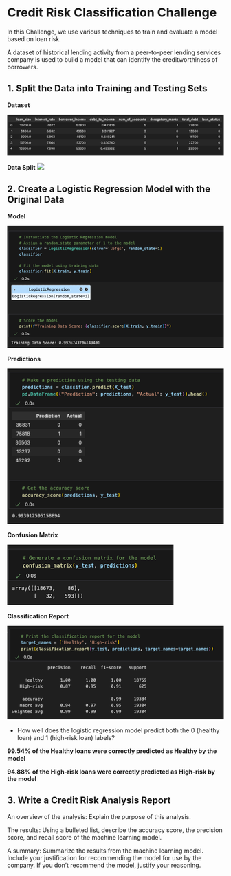 # Credit Risk Classification Challenge

In this Challenge, we use various techniques to train and evaluate a model based on loan risk.

A dataset of historical lending activity from a peer-to-peer lending services company is used to build a model that can identify the creditworthiness of borrowers.


## 1. Split the Data into Training and Testing Sets

**Dataset**

![](Pics/Dataset.png)


**Data Split**
![](Pics/Splitdata.png.png)


## 2. Create a Logistic Regression Model with the Original Data

**Model**

![](Pics/Model.png)

**Predictions**

![](Pics/Predictions.png)

**Confusion Matrix**

![](Pics/Confusion.png)


**Classification Report**

![](Pics/Classification.png)

- How well does the logistic regression model predict both the 0 (healthy loan) and 1 (high-risk loan) labels?

**99.54% of the Healthy loans were correctly predicted as Healthy by the model**

**94.88% of the High-risk loans were correctly predicted as High-risk by the model**


## 3. Write a Credit Risk Analysis Report

An overview of the analysis: Explain the purpose of this analysis.

The results: Using a bulleted list, describe the accuracy score, the precision score, and recall score of the machine learning model.

A summary: Summarize the results from the machine learning model. Include your justification for recommending the model for use by the company. If you don’t recommend the model, justify your reasoning.
